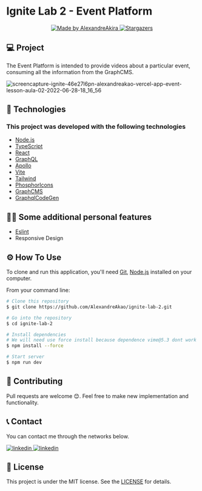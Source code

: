 # Ignite Lab 2 - Event Platform

<p align="center">
  <a href="https://www.linkedin.com/in/alexandre-akao-aa6270163/">
    <img alt="Made by AlexandreAkira" src="https://img.shields.io/badge/made%20by-Alexandre%20Akira-%2304D361">
  </a>

   <a href="https://github.com/AlexandreAkao/ignite-lab-2/stargazers">
    <img alt="Stargazers" src="https://img.shields.io/github/stars/AlexandreAkao/ignite-lab-2?style=social">
  </a>
</p>

## 💻 Project

The Event Platform is intended to provide videos about a particular event, consuming all the information from the GraphCMS.

![screencapture-ignite-46e27l6pn-alexandreakao-vercel-app-event-lesson-aula-02-2022-06-28-18_16_56](https://user-images.githubusercontent.com/40917812/176290066-2b64dbd7-e1cc-4ee4-ae1c-39620cb44ec9.png)

## :rocket: Technologies

### This project was developed with the following technologies

- [Node.js][nodejs]
- [TypeScript][typescript]
- [React][reactjs]
- [GraphQL][graphql]
- [Apollo][apollo]
- [Vite][vite]
- [Tailwind][tailwind]
- [PhosphorIcons][phosphoricons]
- [GraphCMS][graphcms]
- [GraphqlCodeGen][graphqlcodegen]

## 👨‍💻 Some additional personal features

- [Eslint][eslint]
- Responsive Design

## ⚙️ How To Use

To clone and run this application, you'll need [Git][git], [Node.js][nodejs] installed on your computer.

From your command line:

```bash
# Clone this repository
$ git clone https://github.com/AlexandreAkao/ignite-lab-2.git

# Go into the repository
$ cd ignite-lab-2

# Install dependencies
# We will need use force install because dependence vime@5.3 dont work 100% with react@18
$ npm install --force

# Start server
$ npm run dev
```

## 🤗 Contributing

Pull requests are welcome 😊. Feel free to make new implementation and functionality.

## 📞 Contact

You can contact me through the networks below.

<a href="https://www.linkedin.com/in/alexandre-akao-aa6270163/">
  <img alt="linkedin" src="https://img.shields.io/badge/linkedin-%230077B5.svg?style=for-the-badge&logo=linkedin&logoColor=white">
</a>
<a href="mailto:alexandreakiraakao@gmail.com">
  <img alt="linkedin" src="https://img.shields.io/badge/Gmail-D14836?style=for-the-badge&logo=gmail&logoColor=white">
</a>

## :memo: License

This project is under the MIT license. See the [LICENSE](https://github.com/AlexandreAkao/ignite-lab-2/blob/master/LICENSE) for details.

[nodejs]: https://nodejs.org/
[typescript]: https://www.typescriptlang.org/
[reactjs]: https://reactjs.org
[graphql]: https://graphql.org/
[apollo]: https://www.apollographql.com/
[vite]: https://vitejs.dev/
[tailwind]: https://tailwindcss.com/
[phosphoricons]: https://phosphoricons.com/
[graphqlcodegen]: https://www.graphql-code-generator.com/
[graphcms]: https://graphcms.com/
[eslint]: https://eslint.org/
[git]: https://git-scm.com
